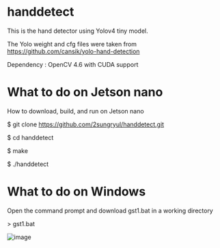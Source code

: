 # handdetect

This is the hand detector using Yolov4 tiny model.

The Yolo weight and cfg files were taken from https://github.com/cansik/yolo-hand-detection

Dependency : OpenCV 4.6 with CUDA support

# What to do on Jetson nano
How to download, build, and run on Jetson nano

$ git clone https://github.com/2sungryul/handdetect.git

$ cd handdetect

$ make

$ ./handdetect

# What to do on Windows
Open the command prompt and download gst1.bat in a working directory

\> gst1.bat

![image](https://github.com/2sungryul/handdetect/assets/67367753/b7deecb4-8e81-4888-a810-371043c1194e)
